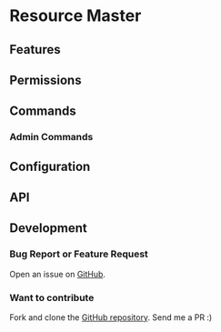 # Resource Master

## Features

## Permissions

## Commands

### Admin Commands

## Configuration

## API

## Development

### Bug Report or Feature Request

Open an issue on [GitHub](https://github.com/RebeccaStevens/oxide-Plugin-ResourceMaster/issues/new/choose).

### Want to contribute

Fork and clone the [GitHub repository](https://github.com/RebeccaStevens/oxide-Plugin-ResourceMaster). Send me a PR :)
